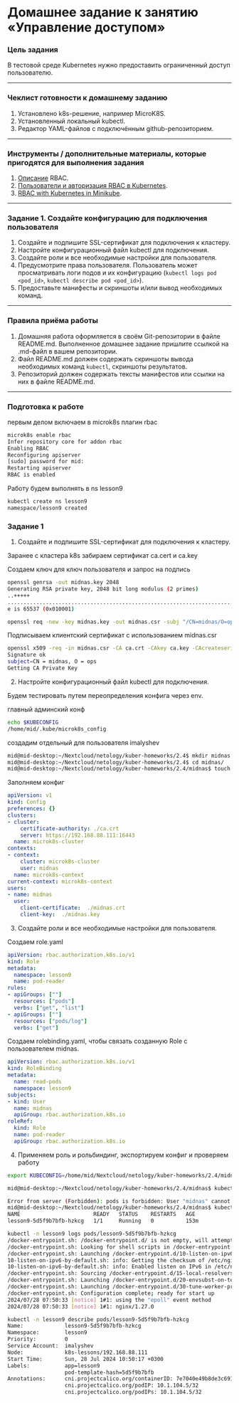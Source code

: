 # Домашнее задание к занятию «Управление доступом»

### Цель задания

В тестовой среде Kubernetes нужно предоставить ограниченный доступ пользователю.

------

### Чеклист готовности к домашнему заданию

1. Установлено k8s-решение, например MicroK8S.
2. Установленный локальный kubectl.
3. Редактор YAML-файлов с подключённым github-репозиторием.

------

### Инструменты / дополнительные материалы, которые пригодятся для выполнения задания

1. [Описание](https://kubernetes.io/docs/reference/access-authn-authz/rbac/) RBAC.
2. [Пользователи и авторизация RBAC в Kubernetes](https://habr.com/ru/company/flant/blog/470503/).
3. [RBAC with Kubernetes in Minikube](https://medium.com/@HoussemDellai/rbac-with-kubernetes-in-minikube-4deed658ea7b).

------

### Задание 1. Создайте конфигурацию для подключения пользователя

1. Создайте и подпишите SSL-сертификат для подключения к кластеру.
2. Настройте конфигурационный файл kubectl для подключения.
3. Создайте роли и все необходимые настройки для пользователя.
4. Предусмотрите права пользователя. Пользователь может просматривать логи подов и их конфигурацию (`kubectl logs pod <pod_id>`, `kubectl describe pod <pod_id>`).
5. Предоставьте манифесты и скриншоты и/или вывод необходимых команд.

------

### Правила приёма работы

1. Домашняя работа оформляется в своём Git-репозитории в файле README.md. Выполненное домашнее задание пришлите ссылкой на .md-файл в вашем репозитории.
2. Файл README.md должен содержать скриншоты вывода необходимых команд `kubectl`, скриншоты результатов.
3. Репозиторий должен содержать тексты манифестов или ссылки на них в файле README.md.

------

### Подготовка к работе

первым делом включаем в microk8s плагин rbac
```bash
microk8s enable rbac
Infer repository core for addon rbac
Enabling RBAC
Reconfiguring apiserver
[sudo] password for mid:
Restarting apiserver
RBAC is enabled

```

Работу будем выполнять в ns lesson9
```bash
kubectl create ns lesson9
namespace/lesson9 created
```


### Задание 1

1. Создайте и подпишите SSL-сертификат для подключения к кластеру.

Заранее с кластера k8s забираем сертификат ca.cert и ca.key


Создаем ключ для ключ пользователя и запрос на подпись

```bash
openssl genrsa -out midnas.key 2048
Generating RSA private key, 2048 bit long modulus (2 primes)
..+++++
................................................................................................................+++++
e is 65537 (0x010001)

openssl req -new -key midnas.key -out midnas.csr -subj "/CN=midnas/O=ops"
```

Подписываем клиентский сертификат с использованием midnas.csr
```bash
openssl x509 -req -in midnas.csr -CA ca.crt -CAkey ca.key -CAcreateserial -out midnas.crt
Signature ok
subject=CN = midnas, O = ops
Getting CA Private Key
```

2. Настройте конфигурационный файл kubectl для подключения.

Будем тестировать путем переопределения конфига через env.

главный админский конф
```bash
echo $KUBECONFIG
/home/mid/.kube/microk8s_config
```

создадим отдельный для пользователя imalyshev
```bash
mid@mid-desktop:~/Nextcloud/netology/kuber-homeworks/2.4$ mkdir midnas
mid@mid-desktop:~/Nextcloud/netology/kuber-homeworks/2.4$ cd midnas/
mid@mid-desktop:~/Nextcloud/netology/kuber-homeworks/2.4/midnas$ touch midnas_conf
```
Заполняем конфиг
```yaml
apiVersion: v1
kind: Config
preferences: {}
clusters:
- cluster:
    certificate-authority: ./ca.crt
    server: https://192.168.88.111:16443
  name: microk8s-cluster
contexts:
- context:
    cluster: microk8s-cluster
    user: midnas
  name: microk8s-context
current-context: microk8s-context
users:
- name: midnas
  user:
    client-certificate:  ./midnas.crt
    client-key:  ./midnas.key

```


3. Создайте роли и все необходимые настройки для пользователя.

Создаем role.yaml

```yaml
apiVersion: rbac.authorization.k8s.io/v1
kind: Role
metadata:
  namespace: lesson9
  name: pod-reader
rules:
- apiGroups: [""]
  resources: ["pods"]
  verbs: ["get", "list"]
- apiGroups: [""]
  resources: ["pods/log"]
  verbs: ["get"]
```

Создаем rolebinding.yaml, чтобы связать созданную Role с пользователем midnas.

```yaml
apiVersion: rbac.authorization.k8s.io/v1
kind: RoleBinding
metadata:
  name: read-pods
  namespace: lesson9
subjects:
- kind: User
  name: midnas
  apiGroup: rbac.authorization.k8s.io
roleRef:
  kind: Role
  name: pod-reader
  apiGroup: rbac.authorization.k8s.io
```

4. Применяем роль и рольбиндинг, экспортируем конфиг и проверяем работу

```bash
export KUBECONFIG=/home/mid/Nextcloud/netology/kuber-homeworks/2.4/midnas/midnas_conf

mid@mid-desktop:~/Nextcloud/netology/kuber-homeworks/2.4/midnas$ kubectl get pods

Error from server (Forbidden): pods is forbidden: User "midnas" cannot list resource "pods" in API group "" in the namespace "default"
mid@mid-desktop:~/Nextcloud/netology/kuber-homeworks/2.4/midnas$ kubectl -n lesson9 get pods
NAME                       READY   STATUS    RESTARTS   AGE
lesson9-5d5f9b7bfb-hzkcg   1/1     Running   0          153m

kubectl -n lesson9 logs pods/lesson9-5d5f9b7bfb-hzkcg
/docker-entrypoint.sh: /docker-entrypoint.d/ is not empty, will attempt to perform configuration
/docker-entrypoint.sh: Looking for shell scripts in /docker-entrypoint.d/
/docker-entrypoint.sh: Launching /docker-entrypoint.d/10-listen-on-ipv6-by-default.sh
10-listen-on-ipv6-by-default.sh: info: Getting the checksum of /etc/nginx/conf.d/default.conf
10-listen-on-ipv6-by-default.sh: info: Enabled listen on IPv6 in /etc/nginx/conf.d/default.conf
/docker-entrypoint.sh: Sourcing /docker-entrypoint.d/15-local-resolvers.envsh
/docker-entrypoint.sh: Launching /docker-entrypoint.d/20-envsubst-on-templates.sh
/docker-entrypoint.sh: Launching /docker-entrypoint.d/30-tune-worker-processes.sh
/docker-entrypoint.sh: Configuration complete; ready for start up
2024/07/28 07:50:33 [notice] 1#1: using the "epoll" event method
2024/07/28 07:50:33 [notice] 1#1: nginx/1.27.0

kubectl -n lesson9 describe pods/lesson9-5d5f9b7bfb-hzkcg
Name:             lesson9-5d5f9b7bfb-hzkcg
Namespace:        lesson9
Priority:         0
Service Account:  imalyshev
Node:             k8s-lessons/192.168.88.111
Start Time:       Sun, 28 Jul 2024 10:50:17 +0300
Labels:           app=lesson9
                  pod-template-hash=5d5f9b7bfb
Annotations:      cni.projectcalico.org/containerID: 7e7040e49b8de3c691271d743d2ebe442c41521ce75d77fd3f4f758db12eb31e
                  cni.projectcalico.org/podIP: 10.1.104.5/32
                  cni.projectcalico.org/podIPs: 10.1.104.5/32
```